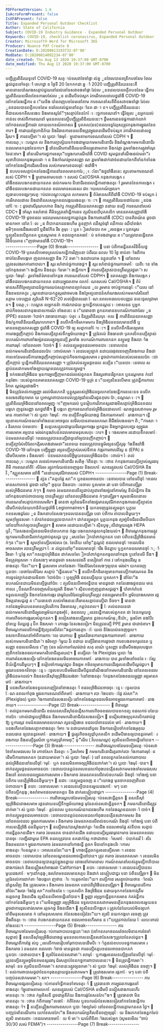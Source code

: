 ```yaml
---
PDFFormatVersion: 1.6
IsAcroFormPresent: false
IsXFAPresent: false
Title: Expanded Personal Outdoor Checklist
Author: State of California
Subject: COVID-19 Industry Guidance - Expanded Personal Outdoor
Keywords: COVID-19, checklist coronavirus, Expanded Personal Outdoor
Creator: Microsoft® Word for Microsoft 365
Producer: Nuance Pdf Create 8
CreationDate: D:20200813193732-07'00'
ModDate: D:20200814092234-07'00'
date_created: Thu Aug 13 2020 19:37:00 GMT-0700
date_modified: Thu Aug 13 2020 19:37:00 GMT-0700
---
```

បញ្ជីត្រួរពិនិរយទូទៅ COVID-19 
សត្ាប់ទសវាថែទាំផ្ទា ល់ខ្ល ួនថែលបានពត្រីកបថនែម ថែលផ្តល់ជូនទៅទត្ៅ
ទេហដ្ឋា ន 
ថ្ងៃទី 20 ខែកកកដា ឆ្ន ាំ 2020 
បញ្ជីត្រួរពិនិរយននេះគឺមាននោលបាំណងសត្មាប់ជួយនៅដល់នៅនសវាខងទាំផ្ទា ល់ែល ួនខដលបានពត្ងីកបខនែម ន្វើការ
ត្រួរពិនិរយនមើលខែនការរបស់ែល ួន នដើមបីទប់ស្កក រ់ការរីករាលដាលថ្នជាំងឺ COVID-19 នៅកខនែងន្វើការ ន ើយនិង
បាំនពញបខនែមនៅតាម ការខណនាំសតីពីនសវាខងទាំផ្ទា ល់ែល ួនខដលបានពត្ងីកបខនែម ខដលែតល់ជូននៅនត្ៅនគ ដាា ន។ 
បញ្ជីត្រួរពិនិរយននេះគឺជានសចកតីសនងេប និងមានស្ករែែីៗសត្មាប់ខែនកែែេះថ្នការខណនាំ។ ន្វើឲ្យែល ួនអ្នកយល់កាន់ខរ
ចាស់ពីការខណនាំ មុននពលនត្បើបញ្ជីត្រួរពិនិរយននេះ។ 
ខ្លឹមសារននថផ្នការជាក់លាក់ទៅកថនលរទ្វើការជា
លាយលកខណ៍អកសរ 
 បុគគល(នន)ខដលទទួលែុសត្រូវកនុងការអ្នុវរតខែនការ។ 
 ការវាយរថ្មែហានិភ័យ និងវិធានការខដលនឹងត្រូវអ្នុវរតនដើមបីទប់ស្កក រ់ការរីករាលដាលថ្នវីរុស។ 
 ការនត្បើមា៉ា ស់ ឬរបាាំងមុែ អ្នុនោមតាមការខណនាំរបស់ CDPH ។ 
 ការបណ្ុេះបណ្តត ល និងការត្បាត្ស័យទក់ទងជាមួយកមមករនិនោជិរ និងរាំណ្តងកមមករនិនោជិរ
ខដលមានកនុងខែនការ។ 
 ដាំនណើរការពិនិរយនមើលអ្នុនោមភាព និងករ់ត្តា ត្ពមទាំងខករត្មូវចាំណុ ចែវេះខារ។ 
 ដាំនណើរការថ្នការនសុើបអ្នងករករណីជាំងឺ COVID សូមជូនដាំណឹងដល់មនាីរសុខាភិបាលកនុងមូលដាា ន 
និងកាំណរ់អ្រតសញ្ញា ណ ត្ពមទាំងដាក់ដាច់នដាយខែកពីទាំនក់ទាំនងនៅកខនែងន្វើការជិរសនិទធ
របស់កមមករខដលឆ្ែងជាំងឺ។  
 ខបបបទសត្មាប់កខនែងន្វើការនៅនពលមានការែ្ុេះនែើងថ្នជាំងឺននេះ ត្សបតាមការខណនាំរបស់ 
CDPH ។ 
 អ្នុនោមតាមបទដាា នរបស់ Cal/OSHA កនុងការបង្កក រជាំងឺខដលបងកនដាយកនតត ដល់កមមករ
និនោជិរខដលន្វើការខាងនត្ៅ រួមមានខែនការបង្កក រជាំងឺខដលបងកនដាយកនតត ខដលមានសរនសរ
ជាោយលកេណ៍អ្កសរ។ 
ត្បធានបទទផ្សរៗសត្ាប់វេគបណ្តុះបណ្តត លកមមករ 
 ព័រ៌មានសតីពីជាំងឺ COVID-19 ទប់ស្កក រ់ការរីករាលដាល និងជាពិនសសអ្នកខដលង្កយរងនត្ោេះ។ 
 ការត្រួរពិនិរយនដាយែល ួនឯងនៅែាេះ ដូចជាសីរុណហភាព និង/ឬ ការត្រួរពិនិរយនរាគសញ្ញា នដាយ
នត្បើ ការខណនាំរបស់ CDC។ 
 ចាំណុ ចសាំខាន់ គឺមិនត្រូវនៅន្វើការនទ ត្បសិននបើបុគគលិក មាននរាគសញ្ញាជាំងឺ COVID-19 ដូចខដល
មជឈមណឌលថ្នការត្គប់ត្គង និងការពារជាំងឺ (CDC) បានពិពណ៌ន ដូចជា មានកអក នៅត ែល ួន 
ពិបាកដកដនងហើម ត្គុនញាក់ ឈឺស្កច់ដុាំ ឈឺកាល ឈឺបាំពង់ក ងមីៗខលងដឹងរសជារិ ឬដឹងកែិន រឹង
ត្ចមុេះ ឬន ៀរសាំនបារ កអ ួរចនង្កអ រ ឬរាគរូស ឬត្បសិននបើពួកនគ ឬនរណ្តមាន ក់ ខដលពួកនគធាែ ប់
ទក់ទងជាមួយ ន ើយត្រូវបានន្វើនរាគ វិនិច័័យរកន ើញថាមានជាំងឺ COVID-19។  
----------------Page (0) Break----------------
 បនា ប់ពីការន្វើនរាគវិនិច័័យថ្ន COVID-19 បុគគលិកអាចត្រលប់មកន្វើការវិញបនា ប់ពីរយៈនពល 
10 ថ្ងៃ ចាប់តាាំងពីការចាប់នែតើមបង្កហ ញនរាគសញ្ញា និង 72 នមា៉ា ងនដាយោម នត្គុននៅត ។ 
 នៅនពលត្រូវខសវងរកការពាបាល។ 
 ស្ករៈសាំខាន់ថ្នការោងថ្ដ។ 
 ស្ករៈសាំខាន់ថ្នការរកាចមាៃ យពីោន ទាំងនៅកនុងនមា៉ា ងន្វើការ និងនត្ៅនមា៉ា ងន្វើការ។ 
 ការនត្បើត្បាស់បានត្រឹមត្រូវថ្នមា៉ា ស ឬរបាាំងមុែ រួមទាំងព័រ៌មាននៅកនុង ការខណនាំរបស់ CDPH។ 
 នរាគសញ្ញា និងការបង្កក រជាំងឺខដលបងកនដាយកនតត នដាយអ្នុវរតតាម លកេែណឌរបស់ Cal/OSHA។ 
 ព័រ៌មានសតីពីអ្រែត្បនោជន៍ថ្នការឈប់សត្មាកមានត្បាក់ឈន ួល រួមមាន ចាប់ថ្នការនឆ្ែើយរប
នៅនឹងនមនរាគកូរ ូណ្តនដាយយកត្គួស្ករជាចមបង និងអ្រែត្បនោជន៍សាំណងរបស់កមមករសែិរនៅ
នត្កាម បទបញ្ញជ ត្បរិបរតិ N-62-20 របស់អ្ភិបាលរដា ែណៈនពលខដលបទបញ្ញជ ននេះចូលជា្រមា
ន។ 
 បណ្ុេះបណ្តត លអ្នកនត៉ា ការឯករាជយ អ្នកន្វើការបនណ្តដ េះអាសនន ឬអ្នកជាប់កិចចសនាកនុងនោលការណ៍
ទាំងននេះ ន ើយធានថា ពួកនគមានឧបករណ៍ការពារែល ួន (PPE) ខដលចាាំបាច់។ 
 វធាធានការត្េប់ត្េរ និរត្រួរពិនិរយបុេគល 
 ការពិនិរយនរាគសញ្ញា និង/ឬការពិនិរយសីរុណហភាព។ 
 នលើកទឹកចិរតកមមករ និងអ្រិងិជនខដលមានជាំងឺ ឬមាននចញនរាគសញ្ញា ថ្នជាំងឺ COVID-19 ឲ្យ
សត្មាកនៅែាេះ។ 
 នលើកទឹកចិរតឲ្យមានការោងថ្ដញឹកញាប់ និងការនត្បើត្បាស់ទឹកអ្នម័យោងថ្ដ។ 
 ត្រូវែតល់ និងធានថា បុគគលិកនត្បើត្បាស់ឧបករណ៍ការពារទាំងអ្ស់ខដលរត្មូវឲ្យនត្បើ រួមទាំង
ឧបករណ៍ការពារខភនក នត្ស្កមថ្ដ និងរបាាំងការពារមុែនៅនពលចាាំបាច់។ 
 ែតល់នត្ស្កមថ្ដខដលអាចនបាេះនចាលបាន ដល់កមមករនិនោជិរខដលប៉ាេះពាល់សមាា រខដលត្បឡាក់
នដាយវរថុរាវនចញពីរាងកាយ និងជាការបខនែមនលើការោងថ្ដញឹកញាប់សត្មាប់កិចចការជូរសមាអ រ 
ដូចជាការកាន់របស់របរខដលប៉ាេះជាញឹកញាប់ ឬន្វើការពិនិរយនរាគសញ្ញា ។ ត្រូវែតល់នត្ស្កមថ្ដខដល
នត្បើន ើយនបាេះនចាល សត្មាប់នសវាកមមទាំងឡាយណ្តខដលត្រូវការនត្ស្កមថ្ដ។  
 ទក់ទងនៅអ្រិងិជន មុនការអ្នញ្ជើញមកដល់របស់ពួគនគ និងសួរថានរើពួកនគ ឬនរណ្តមាន ក់នៅ
កនុងែាេះរបស់ពួកនគមាននរាគសញ្ញា COVID-19 ឬអ្រ់ ន ើយត្បសិននបើមាន ត្រូវន្វើការកាលវិភាគ
ណ្តរ់ស្ករជាងមី។  
 មិនត្រូវែតល់ការអ្នុញ្ញា រដល់មិរតភកតិ ឬត្គួស្កររបស់អ្រិងិជនចូលកខនែងន្វើការននេះនទ នលើក
ខលងខរឪពុកមាត យ ឬអាណ្តពាបាលខដលត្រូវអ្មដាំនណើរជូនកុមារ ប៉ាុនណ្តណ េះ។ 
 ត្រួរពិនិរយអ្រិងិជននៅនពលអ្នញ្ាើញមកដល់ ឬនរៀបការវិភាគស្ករជាងមីសត្មាប់អ្រិងិជនខដល
បង្កហ ញនូវសញ្ញា ណថ្នជាំងឺ។ 
 បង្កហ ញការខណនាំដល់អ្រិងិជនជាលកេែណឌថ្ននសវាកមម រួមមាន ការពាក់មា៉ា ស់ ឬរបាាំងមុែ ការ
នត្បើទឹកអ្នម័យោងថ្ដ និងការរកាគមាែ ររាងកាយ។ ន្វើឲ្យនោលការណ៍ខណនាំទាំងននេះអាចចូល
នមើលបានតាមលកេណៈឌីជីងលែងខដរ។ 
ពិ្ីការសាា រ និរសាល ប់ទមទោេ 
 សត្មបសត្មួលជាមួយមិរតរួមការង្ករ អ្នកជួល និងអ្នកជួលបញ្ជរ ឲ្យអ្នុវរតការសមាអ រឲ្យបាន
 មរ់ចរ់កនុងរាំបន់ខដលមានមនុសសកុេះករ។ 
 ោងសមាអ រនដាយទឹកសមាែ ប់នមនរាគនលើថ្ែាខដលត្រូវបាននត្បើជាទូនៅឲ្យបានញឺកញាប់។ 
 នត្បើត្បាស់ែលិរែលកត្មិរសតង់ដារមនាីរនពទយ ខដលត្រូវបានអ្នុម័រឲ្យនត្បើត្បឆ្ាំងនឹងជាំងឺ 
COVID-19 នៅកនុង បញ្ជីអ្នុញ្ញា រឲ្យនត្បើត្បាស់របស់ទីភាន ក់ង្ករការពារបរិស្កែ ន (EPA) នដើមបីសមាអ រ 
និងសមាែ ប់នមនរាគនលើអ្វីមួយខដលអ្រិងិជនប៉ាេះពាល់។ ែតល់ការបណ្ុេះបណ្តត លដល់កមមករនិនោជិរ
សតីអ្ាំពីនត្ោេះថាន ក់កនុងការនត្បើត្បាស់ស្ករធារុគីមី ការខណនាំពីែលិរែល រត្មូវការែយល់នចញចូល 
និងលកេែណឌរត្មូវរបស់ Cal/OSHA និង  វិ្ីស្ក្សតសមាអ រជាំងឺ ឺរនដាយសុវរែិភាពរបស់ CDPH។ 
----------------Page (1) Break----------------
 ត្ប់ន ើគត្មបផ្ទែ សាិក ឬខដលអាចនបាេះនចាលបាន នៅនលើថ្ែាខដលមានសភាពទន់ ដូចជា នៅអ្ី
អ្ងគុយ និងនបាេះនចាល ឬសមាអ រវា បនា ប់ពីការនត្បើរួចរបស់អ្រិងិជនមាន ក់ៗ។ 
 កមាច រ់នមនរាគនលើត្បដាប់ត្បដារទាំងអ្ស់នៅតាមស្កែ នីយ៍ន្វើការ និងនៅកនុងបនាប់ពាបាលឲ្យ
បានត្រឹមត្រូវ នៅនពលអ្រិងិជនមាន ក់ៗនត្បើរួច។ សូមនមើលនោលការខណនាំសត្មាប់ភាពលមអិរ។ 
 ធានថា ត្បព័នធទឹកទាំងអ្ស់មានសុវរែិភាពកនុងការនត្បើត្បាស់នដើមបីការ់បនែយហានិភ័យថ្នជាំងឺ 
Legionnaires។ 
 យកនចញនូវនត្ស្កមពូក ឬភួយ កខនសងជូរែល ួន និងកនាបនែសងៗខដលបាននត្បើរួច បនា ប់ពីការ
ពាបាលនិមួយៗ។ សូមកុាំអ្ត្ងួនសមាា រកែវក់ខដលត្រូវនបាកគក់។ ដាក់នត្ស្កមពូក ឬភួយកនុង
ត្បអ្ប់បិទជិរនដើមបីយកនៅនបាកគក់ឲ្យបានត្រឹមត្រូវ។ 
 សមាអ រនដាយនត្បើមា៉ា សុីនបូម្ូលីជាមួយរត្មង HEPA ឬវិ្ីនែសងនទៀរខដលមិនបាំខបកភាន ក់ង្ករ
បងកនរាគចូលកនុងែយល់។ 
 ពិចារណ្តកនុងការរត្មូវឲ្យកមមករនិនោជិរពាក់ត្បដាប់ដុសជូរ ឬប្ ូរសនមែៀកបាំពាក់ពួកនគ 
បនា ប់ពីបនត្មើអ្រិងិជនមាន ក់ៗន ើយ។ 
 សូមកុាំនត្បើរបស់របរ (ឧ. នែនើយ នៅអ្ីត្កណ្តរ់) ខដលមានថ្ែាខដលមិនអាចសមាអ របានត្រឹមត្រូវ។ ែត
ល់ជូននៅអ្ីខដលមានថ្ែារឹង មិនត្ជាប ឬក្នតកខដលមានថ្ែា្ាំរឹងមាាំ ឬផ្ទែ សាិកសត្មាប់អ្រិងិជន
ដាក់សនមែៀកបាំពាក់ពួកនគចូលនៅកនុង ឬនៅនលើ នឹង។ 
 មិនត្រូវឲ្យសមាា រនែសងៗ មានដូចជា ទសសនវដតី នសៀវនៅ កាន វ នៅកនុងបរិស្កែ នខាងនត្ៅនែើយ។ 
 ជូរសមាអ រកខនែងតាាំងែលិរែលនែសងៗឲ្យបាន មរ់ចរ់។ យកនចញ ឬនបាេះនចាលែលិរែល
សត្មាប់ “ន្វើនរសត”។ 
 នលើកទឹកចិរតឲ្យមានការនត្បើការឥណទន និងការទូទរ់ត្បាក់នដាយមិនចាាំបាច់ប៉ាេះ ឬឲ្យអ្រិងិ
ជននត្បើលុយ ឬខសក។ 
 ដាំនែើងឧបករណ៍នដាយមិននត្បើថ្ដនៅប៉ាេះ ត្បសិននបើអាចន្វើបាន មានដូចជា កខនែងោងថ្ដខដល
មានកាលរ ូប៊ឺនណទឹកនចញសវ័យត្បវរតិ និងមា៉ា សុីនបនញ្ចញត្កដាសជូរថ្ដ។ 
 បាំពាក់រាំបន់ទទួលនភញៀវ និងកខនែងការង្ករ ជាមួយែលិរែលអ្នម័យត្រឹមត្រូវ ខដលរួមមានទឹក
អ្នម័យោងសមាអ រថ្ដ និងត្កដាសជូរថ្ដ ន ើយធានថា របស់ទាំងននេះគឺមានសត្មាប់នត្បើជា
និចច។ 
 ធានថា កខនែងអ្នម័យបនតមានត្បរិបរតិការ និងមានស្ុកត្គប់នពល។ 
 ែតល់នពលនវោដល់កមមករនិនោជិរអ្នុវរតអ្នម័យកនុងអ្ាំែុ ងនពលប្ ូរនវនន្វើការរបស់ពួកនគ ជា
ខែនកមួយថ្នការពវកិចចការង្កររបស់ពួកនគ។ 
 នចៀសវាងនត្បើរួមោន នូវឧបករណ៍អ្ូឌីយ៉ាូ ទូរស័ពា នងបែិរ កុាំពយូ ទ័រយួរថ្ដ រុ ប៊ិក និងសមាា រការង្ករ
នែសងនទៀរ។ មិនត្រូវនត្បើ PPE រួមោន ជាដាច់ខារ។ 
 ពិចារណ្តការនលើការន្វើឱ្យត្បនសើរនែើងនូវការនត្ចាេះែយល់ និងែយល់នចញចូល។ 
ទសចកតីថណនាំអាំពីការរកាេាល រោរកាយ 
 អ្នុវរតវិធានការកនុងការរកាគមាែ ររាងកាយរបស់កមមករនិនោជិរោ៉ា ងរិចត្បាាំមួយ វីរ នដាយ
នត្បើវិធានការដូចជា ការខបងខចករូបវនត ឬសញ្ញា ខដលនមើលន ើញ (ឧទ រណ៍ការកាំណរ់ជាន់ សកុ
រពណ៌ ឬសញ្ញា នដើមបីចងអុលបង្កហ ញពីកខនែងខដលកមមករនិនោជិរគួរឈរ)។ 
 នត្បើរបាាំង Plexiglas ឬរបាាំងការពារនែសងនទៀរ នៅកខនែងខដលមិនអាចចរកាគមាែ ររាងកាយ
បាន រួមទាំងនៅចននែ េះស្កែ នីយ៍ន្វើការនីមួយៗ។ 
 នរៀបចាំការណ្តរ់ជួប និងផ្ទអ កមិនឲ្យមានការនដើរចូលនដើមបីណ្តរ់ជួប។ 
 អ្នុវរតបនចចកវិទាចុេះន្ម េះចូលខបបនិមមិរនដើមបីជូនដាំណឹងនៅកមមករនិនោជិរ នៅនពលខដល
អ្រិងិជនមកដល់។ និងនសនើសុាំឲ្យអ្រិងិជនរង់ចាាំនៅខាងនត្ៅកនុងកខនែងខដលអ្នុញ្ញា រឲ្យមានគ
មាែ ររាងកាយ។  
 បនងកើរកខនែងទទួលនភញៀវនៅខាងនត្ៅ ខដលអ្រិងិជនអាចចុេះន្ម េះចូលបាន ែណៈនពលកាំពុង
អ្នុវរតការខណនាំពីគមាែ ររាងកាយ។ របាាំងបនាេះផ្ទែ ស់សាីក (Plexiglas) ឬរបាាំងការពារនែសងនទៀរ
នៅកខនែងណ្តខដលមិនអាចអ្នុវរតការរកាគមាែ ររាងកាយ។ 
----------------Page (2) Break----------------
 ពិចារណ្ត ែតល់ជូនកមមករនិនោជិរ ខដលនសនើសុាំជនត្មើសការពវកិចចខដលបានខកខត្ប ខដលការ់
បនែយការប៉ាេះពាល់ជាមួយអ្រិងិជន និងកមមករនិនោជិរនែសងនទៀរ។ 
 នជៀសវាងឲ្យបុគគលិករចាប់ថ្ដ ឱ្ប ឬការស្កវ គមន៍ខដលមានលកេណៈត្សនដៀងោន ខដលបាំពានដល់គ
មាែ ររាងកាយ។ 
 បនងកើរកខនែងសត្មាកខាងនត្ៅអាោរ នដាយមានដាំបូល និងការនរៀបចាំកខនែងអ្ងគុយ ខដលធាន
ឲ្យបាននូវគមាែ ររាងកាយ។ 
 ថ្លរត្មូវកិចចត្បជុាំបុគគលិក នដើមបីធានឲ្យបាននូវគមាែ ររាងកាយ និងនត្បើទូរស័ពា ឬការត្បជុាំតាមអ្ុី
ន្ឺណិរ ( វិបបណណ្ត) ត្បសិននបើអាចន្វើនៅបាន។ 
----------------Page (3) Break----------------
ការពិចារណ្តបថនែមទទៀរសត្ាប់ទសវាថែទាំសមផសស ថែ
រកាថសែក និរទត្េឿរសាំអារ 
 កមមករនិនោជិរគួរពាក់របាាំងការពារមុែនដើមបីការពារខភនក (នដាយមានមា៉ា ស់ ឬរបាាំងមុែ) នៅ
នពលពួកនគែតល់ការពាបាលដល់អ្រិងិជននៅនលើថ្ែាមុែ ឬក ខដលមិនអាចឲ្យអ្រិងិជនពាក់មា៉ា
ស់ ឬរបាាំងមុែបាន។ 
 ពាក់នត្ស្កមថ្ដខដលអាចនបាេះនចាលបានត្គប់នពលខដលកាំពុងបនត្មើនសវាកមមខងទាំសមផសស និងនៅ
នពលខដលអ្នុវរតការសមាអ រ និងកមាច រ់នមនរាគនលើរាល់ឧបករណ៍ និងថ្ែាទាំងអ្ស់ បនា ប់ពីការ
បនត្មើអ្រិងិជននីមួយៗ។ 
 នដាេះនត្ស្កមថ្ដនចញ ន ើយោងថ្ដ មុនចាកនចញពីបនា ប់ពាបាល។ 
 នបាេះនចាលសមាា រខដលនត្បើបានខរមួយដងភាែ មៗ បនា ប់ពីនត្បើកនុង្ុងសាំរាមខដលមានគត្មប និង
ដាក់រនត្មៀបជាជួរ។ 
----------------Page (4) Break----------------
ការពិចារណ្តបថនែមទទៀរសត្ាប់ទសវាទ្វើត្កចក 
 នសនើសុាំឲ្យអ្រិងិជនោងសមាអ រថ្ដនដាយនត្បើទឹកអ្នម័យោងថ្ដ មុនែតល់នសវាន្វើត្កចក។ 
 កមមករនិនោជិរត្រូវពាក់មា៉ា ស់ ឬរបាាំងមុែ ត្គប់នពល ឬឧបករណ៍ដកដនងហើម កខនែងណ្តខដលចាាំ
បាច់។ 
 ពាក់នត្ស្កមថ្ដខដលអាចនបាេះនចាលបានត្គប់នពលខដលកាំពុងបនត្មើនសវាកមមស និងនៅនពលខដល
អ្នុវរតការសមាអ រ និងកមាច រ់នមនរាគនលើរាល់ឧបករណ៍ និងថ្ែាទាំងអ្ស់ បនា ប់ពីការបនត្មើអ្រិងិ
ជននីមួយៗ។ 
 នត្បើចាន/បាស្កាំងដាក់ត្តាាំនជើង ខដលអាចផ្ទែ ស់ទីបាន សត្មាប់ការន្វើត្កចកនជើង។ កមាច រ់នមនរាគ
ចានដាក់នជើង នដាយនត្បើស្ករធារុរាវកមាច រ់នមនរាគខដលបានចុេះបញ្ជីរជាមួយ EPA ខដលត្រូវបាន
នគដាក់ស្កែ កថាជាថាន ាំសមាែ ប់បាក់នររី ែសិរ និងនមនរាគ។ អ្នុវរតការកមាច រ់នមនរាគនៅហាងន្វើ
ត្កចក មិននៅកនុងបរិោកាសខាងនត្ៅបនណ្តត េះអាសនននែើយ។ 
 ហាងន្វើត្កចកគួរខរនត្បើសមាា រខដលអាចនបាេះនចាលបាន នៅនពលណ្តខដលអាចន្វើនៅបាន។ ត្រូវ
កមាច រ់នមនរាគសមាា រខដលមិនអាចនបាេះនចាលបានឲ្យបានត្គប់ត្ជុងនត្ជាយ នោងនៅតាមនោល
ការណ៍ខណនាំរបស់ត្កុមត្បឹកាភិបាលជាងការ់សក់ និងនត្គឿងសាំអាងរដា California។ 
 នបាេះនចាលសមាា រខដលនត្បើបានខរមួយដងភាែ មៗនៅកនុង្ុងសាំរាមខដលមានគត្មប និងដាក់
រនត្មៀបជាជួរ បនា ប់ពីនត្បើរួច។ 
 មិនត្រូវែតល់ការដាក់តាាំងបង្កហ ញថាន ាំោបត្កចកនែើយ។ នត្បើកាដ រសត្មាប់ោយថាន ាំពណ៌ជាំនួសវិញ និង
ត្រូវសមាអ រ និងកមាច រ់នមនរាគ បនាប់ពីអ្រិងិជននត្បើរួច។ 
 ពិចារណ្តនលើការដាំនែើងរបាាំងផ្ទែ សាិកនៅចននែ េះបុគគលិក និងអ្រិងិជន នដាយទុកកខនែងការ់ត្រឹម
ខរត្កចកថ្ដ និងនជើង ត្បសិននបើអាចន្វើនៅបាន។ 
 អ្នុញ្ញា រឲ្យអ្នកន្វើត្កចកខរមាន ក់គរ់ន្វើការនៅកខនែងនីមួយៗ ន ើយមិនអ្នុញ្ញា រឲ្យអ្រិងិជន
ទទួលបាននសវាកមមនត្ចើនកនុងនពលខរមួយនទ ដូចជាការដុសខារ់សមាអ រត្កចកថ្ដ និងនជើង។ 
 ត្បសិននបើកង្កហ រ ត្រូវបនែយែយល់មិនឲ្យបក់ចាំពីមនុសសមាន ក់ នៅមនុសសមាន ក់នែសងនទៀរនែើយ។ ត្បសិ
នយកកង្កហ រនចញ ត្រូវដឹងពីនត្ោេះថាន ក់បងកនដាយកនតត ខដលអាចនកើរមាន ន ើយត្រូវការ់បនែយ
ែលបេះពាល់ទាំងននេះ។ 
----------------Page (5) Break----------------
ការពិចារណ្តបថនែមទទៀរសត្ាប់ការពាបាលទដ្ឋយា៉ាសា 
(ទៅកនតរកថនលរថែលមិនានការថែទាំសុខ្ភាព) 
 នសនើសុាំឲ្យអ្រិងិជនោងថ្ដ មុននពលការបនត្មើនសវានែសងៗត្រូវបានែតល់ជូន។ 
 ពិចារណ្តពីការផ្ទែ ស់ប្ ូរនលើការនរៀបចាំរុពាបាលនដើមបីោាំត្ទដល់ខបបបទថ្នការសមាអ រ និងកមាច រ់
នមនរាគ ខដលចាាំចាច់ មានដូចជា ការនត្បើគត្មបខដលអាចនបាកគក់ ឬនបាេះនចាលបាន។ 
 ត្បសិនែតល់នសវាមា៉ា សាមុែ ឬការង្ករខដលនត្បើថ្ដនៅនលើថ្ែាមុែ ត្រូវនត្បើនត្ស្កមថ្ដមិនខមនស្ករធារុ
ជ័រសត្មាប់ខែនកថ្នការពាបាលននេះ។ 
 មិនត្រូវន្វើការមា៉ា សាមុែនទ ត្បសិននបើការមា៉ា សាននេះរត្មូវឲ្យដកមា៉ា ស់ ឬរបាាំងមុែរបស់អ្រិងិជន
នចញ។ 
 ែតល់ការពាបាលថ្ដជាខែនកចុងនត្កាយថ្ននសវាកមម។ 
 ត្រូវោងសមាអ រថ្ដភាែ មៗ បនា ប់ពីបញ្ចប់នសវាកមមមា៉ា សា។ 
----------------Page (6) Break----------------
ការពិចារណ្តទផ្សរទទៀរសត្ាប់ការទៅទ្វើការទៅខារទត្ៅ 
 ត្រូវធានថា ការអ្នុវរតការង្ករនៅខាងនត្ៅអ្នុនោមតាមលកេែណឌរត្មូវរបស់ Cal/OSHA នដើមបី
នជៀសវាងការនកើរមាននត្ោេះថាន ក់អ្គគិសនី ដូចជាអ្គគីភ័យ និងការឆ្ក់ខែសនភែើង។ 
 ត្រូវធានថា មិនមាននត្ោេះថាន ក់ពីការរអ្ិលធាែ ក់ពីខែស ឬឧបករណ៍នែសងនទៀរនៅកខនែងន្វើការ
ខាងនត្ៅ។ 
 នត្បើនត្គឿងការពារខសបក ឬបាាំងឲ្យមែប់ នៅនពលន្វើការនត្កាមកនតត ថ្ងៃ។ 
 បញ្ឍប់ដាំនណើរការ យកខែសនភែើង និងឧបករណ៍អ្គគិសនីនចញឲ្យឆ្ៃ យ និងរកកខនែងត្ជកមែប់ ត្បសិ
នមានរនាេះខដលមានចមាៃ យ 6 មា៉ា យល៍ពីទីតាាំងរបស់អ្នក (សូមនមើល “ចាប់ 30/30 របស់ FEMA”)។ 
----------------Page (7) Break----------------
